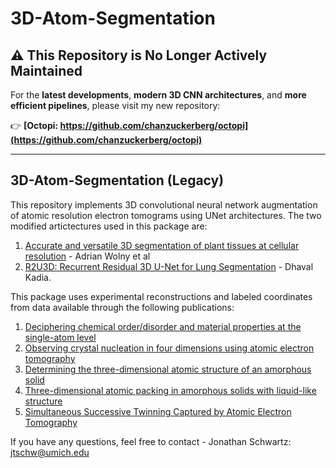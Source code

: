 # 3D-Atom-Segmentation

## ⚠️ This Repository is No Longer Actively Maintained

For the **latest developments**, **modern 3D CNN architectures**, and **more efficient pipelines**, please visit my new repository:

👉 **[Octopi: https://github.com/chanzuckerberg/octopi](https://github.com/chanzuckerberg/octopi)**

---

## 3D-Atom-Segmentation (Legacy)

This repository implements 3D convolutional neural network augmentation of atomic resolution electron tomograms using UNet architectures. The two modified artictectures used in this package are:
 1. [Accurate and versatile 3D segmentation of plant tissues at cellular resolution](https://doi.org/10.7554/eLife.57613) - Adrian Wolny et al
 2. [R2U3D: Recurrent Residual 3D U-Net for Lung Segmentation](https://ieeexplore.ieee.org/document/9456956) - Dhaval Kadia. 

This package uses experimental reconstructions and labeled coordinates from data available through the following publications:

  1. [Deciphering chemical order/disorder and material properties at the single-atom level](https://www.nature.com/articles/nature21042)
  2. [Observing crystal nucleation in four dimensions using atomic electron tomography](https://www.nature.com/articles/s41586-019-1317-x)
  3. [Determining the three-dimensional atomic structure of an amorphous solid](https://www.nature.com/articles/s41586-021-03354-0)
  4. [Three-dimensional atomic packing in amorphous solids with liquid-like structure](https://www.nature.com/articles/s41563-021-01114-z)
  5. [Simultaneous Successive Twinning Captured by Atomic Electron Tomography](https://pubs.acs.org/doi/10.1021/acsnano.1c07772?goto=supporting-info)

If you have any questions, feel free to contact - Jonathan Schwartz: jtschw@umich.edu

